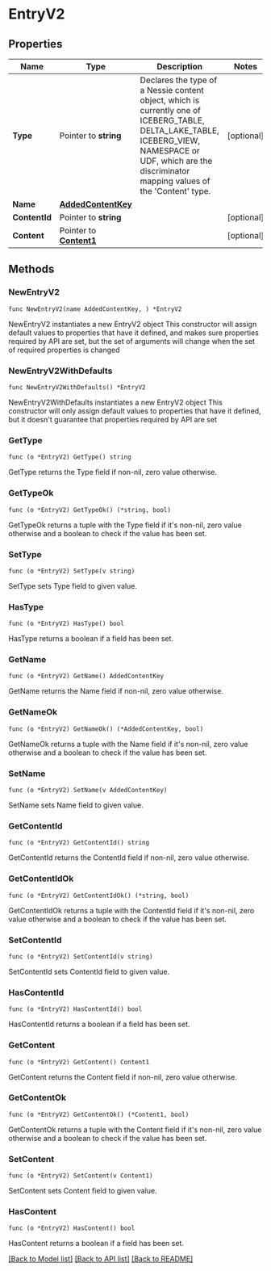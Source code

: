# EntryV2

## Properties

Name | Type | Description | Notes
------------ | ------------- | ------------- | -------------
**Type** | Pointer to **string** | Declares the type of a Nessie content object, which is currently one of ICEBERG_TABLE, DELTA_LAKE_TABLE, ICEBERG_VIEW, NAMESPACE or UDF, which are the discriminator mapping values of the &#39;Content&#39; type. | [optional] 
**Name** | [**AddedContentKey**](AddedContentKey.md) |  | 
**ContentId** | Pointer to **string** |  | [optional] 
**Content** | Pointer to [**Content1**](Content1.md) |  | [optional] 

## Methods

### NewEntryV2

`func NewEntryV2(name AddedContentKey, ) *EntryV2`

NewEntryV2 instantiates a new EntryV2 object
This constructor will assign default values to properties that have it defined,
and makes sure properties required by API are set, but the set of arguments
will change when the set of required properties is changed

### NewEntryV2WithDefaults

`func NewEntryV2WithDefaults() *EntryV2`

NewEntryV2WithDefaults instantiates a new EntryV2 object
This constructor will only assign default values to properties that have it defined,
but it doesn't guarantee that properties required by API are set

### GetType

`func (o *EntryV2) GetType() string`

GetType returns the Type field if non-nil, zero value otherwise.

### GetTypeOk

`func (o *EntryV2) GetTypeOk() (*string, bool)`

GetTypeOk returns a tuple with the Type field if it's non-nil, zero value otherwise
and a boolean to check if the value has been set.

### SetType

`func (o *EntryV2) SetType(v string)`

SetType sets Type field to given value.

### HasType

`func (o *EntryV2) HasType() bool`

HasType returns a boolean if a field has been set.

### GetName

`func (o *EntryV2) GetName() AddedContentKey`

GetName returns the Name field if non-nil, zero value otherwise.

### GetNameOk

`func (o *EntryV2) GetNameOk() (*AddedContentKey, bool)`

GetNameOk returns a tuple with the Name field if it's non-nil, zero value otherwise
and a boolean to check if the value has been set.

### SetName

`func (o *EntryV2) SetName(v AddedContentKey)`

SetName sets Name field to given value.


### GetContentId

`func (o *EntryV2) GetContentId() string`

GetContentId returns the ContentId field if non-nil, zero value otherwise.

### GetContentIdOk

`func (o *EntryV2) GetContentIdOk() (*string, bool)`

GetContentIdOk returns a tuple with the ContentId field if it's non-nil, zero value otherwise
and a boolean to check if the value has been set.

### SetContentId

`func (o *EntryV2) SetContentId(v string)`

SetContentId sets ContentId field to given value.

### HasContentId

`func (o *EntryV2) HasContentId() bool`

HasContentId returns a boolean if a field has been set.

### GetContent

`func (o *EntryV2) GetContent() Content1`

GetContent returns the Content field if non-nil, zero value otherwise.

### GetContentOk

`func (o *EntryV2) GetContentOk() (*Content1, bool)`

GetContentOk returns a tuple with the Content field if it's non-nil, zero value otherwise
and a boolean to check if the value has been set.

### SetContent

`func (o *EntryV2) SetContent(v Content1)`

SetContent sets Content field to given value.

### HasContent

`func (o *EntryV2) HasContent() bool`

HasContent returns a boolean if a field has been set.


[[Back to Model list]](../README.md#documentation-for-models) [[Back to API list]](../README.md#documentation-for-api-endpoints) [[Back to README]](../README.md)


